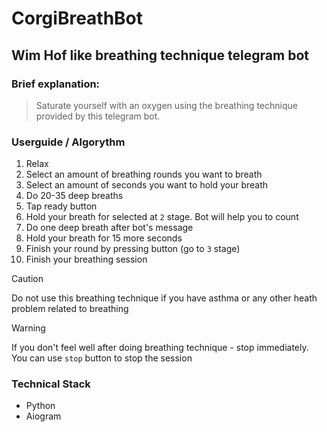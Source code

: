 # CorgiBreathBot

## Wim Hof like breathing technique telegram bot

### Brief explanation:
> Saturate yourself with an oxygen using the breathing technique provided by this telegram bot.

### Userguide / Algorythm
1. Relax
2. Select an amount of breathing rounds you want to breath
3. Select an amount of seconds you want to hold your breath
4. Do 20-35 deep breaths
5. Tap ready button
6. Hold your breath for selected at `2` stage. Bot will help you to count
7. Do one deep breath after bot's message
8. Hold your breath for 15 more seconds
9. Finish your round by pressing button (go to `3` stage)
10. Finish your breathing session

> [!CAUTION]
> Do not use this breathing technique if you have asthma or any other heath problem related to breathing

> [!WARNING]
> If you don't feel well after doing breathing technique - stop immediately. You can use `stop` button to stop the session

### Technical Stack
- Python
- Aiogram
